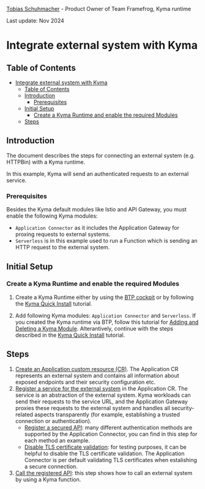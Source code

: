 <span class="fd-avatar--thumbnail fd-avatar fd-avatar--40 fd-avatar--accent-color-10" style="background-image: url('https://avatars.githubusercontent.com/tobiscr')" role="img"></span> [Tobias Schuhmacher](https://github.com/tobiscr) - Product Owner of Team Framefrog, Kyma runtime

Last update: Nov 2024

# Integrate external system with Kyma

## Table of Contents

- [Integrate external system with Kyma](#integrate-external-system-with-kyma)
  - [Table of Contents](#table-of-contents)
  - [Introduction](#introduction)
    - [Prerequisites](#prerequisites)
  - [Initial Setup](#initial-setup)
    - [Create a Kyma Runtime and enable the required Modules](#create-a-kyma-runtime-and-enable-the-required-modules)
  - [Steps](#steps)


## Introduction

The document describes the steps for connecting an external system (e.g. HTTPBin) with a Kyma runtime.

In this example, Kyma will send an authenticated requests to an external service.


### Prerequisites

Besides the Kyma default modules like Istio and API Gateway, you must enable the following Kyma modules:

* `Application Connector` as it includes the Application Gateway for proxing requests to external systems.
* `Serverless` is in this example used to run a Function which is sending an HTTP request to the external system.


## Initial Setup

### Create a Kyma Runtime and enable the required Modules

1. Create a Kyma Runtime either by using the [BTP cockpit](https://help.sap.com/docs/btp/sap-business-technology-platform/create-kyma-environment-instance) or by following the [Kyma Quick Install](https://kyma-project.io/#/02-get-started/01-quick-install) tutorial.

2. Add following Kyma modules: `Application Connector` and `Serverless`. If you created the Kyma runtime via BTP, follow this tutorial for [Adding and Deleting a Kyma Module](https://help.sap.com/docs/btp/sap-business-technology-platform/enable-and-disable-kyma-module?#add-and-delete-a-kyma-module-using-kyma-dashboard). Alterantively, continue with the steps described in the [Kyma Quick Install](https://kyma-project.io/#/02-get-started/01-quick-install?id=steps) tutorial.


## Steps

1. [Create an Application custom resource (CR)](./01-10-create-application.md). The Application CR represents an external system and contains all information about exposed endpoints and their security configuration etc.
2. [Register a service for the external system](./01-20-register-manage-services.md) in the Application CR. The service is an abstraction of the external system. Kyma workloads can send their requests to the service URL, and the Application Gateway proxies these requests to the external system and handles all security-related aspects transparently (for example, establishing a trusted connection or authentication).
    * [Register a secured API](./01-30-register-secured-api.md):  many different authentication methods are supported by the Application Connector, you can find in this step for each method an example.
    * [Disable TLS certificate validation](./01-50-disable-tls-certificate-verification.md): for testing purposes, it can be helpful to disable the TLS certificate validation. The Application  Connector is per default validating TLS certificates when estalishing a secure connection.
3. [Call the registered API](./01-40-call-registered-service-from-kyma.md): this step shows how to call an external system by using a Kyma function.

